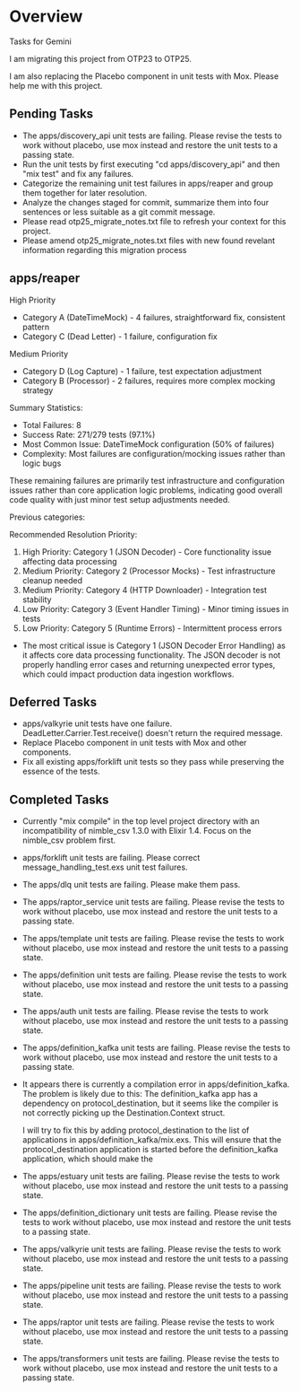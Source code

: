 # Overview

Tasks for Gemini

I am migrating this project from OTP23 to OTP25.

I am also replacing the Placebo component in unit tests with Mox. Please help me with this project.

## Pending Tasks

- The apps/discovery_api unit tests are failing. Please revise the tests to work without placebo, use mox instead and restore the unit tests to a passing state.
- Run the unit tests by first executing "cd apps/discovery_api" and then "mix test" and fix any failures.
- Categorize the remaining unit test failures in apps/reaper and group them together for later resolution.
- Analyze the changes staged for commit, summarize them into four sentences or less suitable as a git commit message.
- Please read otp25_migrate_notes.txt file to refresh your context for this project.
- Please amend otp25_migrate_notes.txt files with new found revelant information regarding this migration process

## apps/reaper

  High Priority

  - Category A (DateTimeMock) - 4 failures, straightforward fix, consistent pattern
  - Category C (Dead Letter) - 1 failure, configuration fix

  Medium Priority

  - Category D (Log Capture) - 1 failure, test expectation adjustment
  - Category B (Processor) - 2 failures, requires more complex mocking strategy

  Summary Statistics:

  - Total Failures: 8
  - Success Rate: 271/279 tests (97.1%)
  - Most Common Issue: DateTimeMock configuration (50% of failures)
  - Complexity: Most failures are configuration/mocking issues rather than logic bugs

  These remaining failures are primarily test infrastructure and configuration issues rather than core application logic problems, indicating good overall code quality with just minor test setup adjustments needed.

Previous categories:

  Recommended Resolution Priority:

  1. High Priority: Category 1 (JSON Decoder) - Core functionality issue affecting data processing
  2. Medium Priority: Category 2 (Processor Mocks) - Test infrastructure cleanup needed
  3. Medium Priority: Category 4 (HTTP Downloader) - Integration test stability
  4. Low Priority: Category 3 (Event Handler Timing) - Minor timing issues in tests
  5. Low Priority: Category 5 (Runtime Errors) - Intermittent process errors

- The most critical issue is Category 1 (JSON Decoder Error Handling) as it affects core data processing functionality. The JSON decoder is not properly handling error cases and returning unexpected error types, which could impact production data ingestion workflows.


## Deferred Tasks

- apps/valkyrie unit tests have one failure. DeadLetter.Carrier.Test.receive() doesn't return the required message.
- Replace Placebo component in unit tests with Mox and other components.
- Fix all existing apps/forklift unit tests so they pass while preserving the essence of the tests.

## Completed Tasks

- Currently "mix compile" in the top level project directory with an incompatibility of nimble_csv 1.3.0 with Elixir 1.4. Focus on the nimble_csv problem first.
-  apps/forklift unit tests are failing. Please correct message_handling_test.exs unit test failures.
- The apps/dlq unit tests are failing. Please make them pass.
- The apps/raptor_service unit tests are failing. Please revise the tests to work without placebo, use mox instead and restore the unit tests to a passing state.
- The apps/template unit tests are failing. Please revise the tests to work without placebo, use mox instead and restore the unit tests to a passing state.
- The apps/definition unit tests are failing. Please revise the tests to work without placebo, use mox instead and restore the unit tests to a passing state.
- The apps/auth unit tests are failing. Please revise the tests to work without placebo, use mox instead and restore the unit tests to a passing state.
- The apps/definition_kafka unit tests are failing. Please revise the tests to work without placebo, use mox instead and restore the unit tests to a passing state.
- It appears there is currently a compilation error in apps/definition_kafka. The problem is likely due to this:
  The definition_kafka app has a dependency on protocol_destination, but it seems like the compiler is not correctly picking up the Destination.Context struct.

  I will try to fix this by adding protocol_destination to the list of applications in apps/definition_kafka/mix.exs. This will ensure that the protocol_destination application is started before the definition_kafka application, which should make the
- The apps/estuary unit tests are failing. Please revise the tests to work without placebo, use mox instead and restore the unit tests to a passing state.
- The apps/definition_dictionary unit tests are failing. Please revise the tests to work without placebo, use mox instead and restore the unit tests to a passing state.
- The apps/valkyrie unit tests are failing. Please revise the tests to work without placebo, use mox instead and restore the unit tests to a passing state.
- The apps/pipeline unit tests are failing. Please revise the tests to work without placebo, use mox instead and restore the unit tests to a passing state.
- The apps/raptor unit tests are failing. Please revise the tests to work without placebo, use mox instead and restore the unit tests to a passing state.
- The apps/transformers unit tests are failing. Please revise the tests to work without placebo, use mox instead and restore the unit tests to a passing state.
